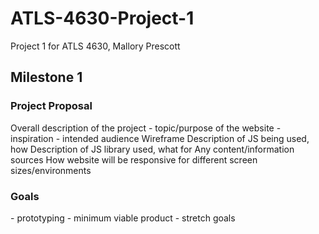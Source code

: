 # ATLS-4630-Project-1
Project 1 for ATLS 4630, Mallory Prescott

<h2>Milestone 1</h2>
<h3>Project Proposal</h3>
Overall description of the project
- topic/purpose of the website
- inspiration
- intended audience
Wireframe
Description of JS being used, how
Description of JS library used, what for
Any content/information sources
How website will be responsive for different screen sizes/environments
<h3>Goals</h3>
- prototyping
- minimum viable product
- stretch goals
